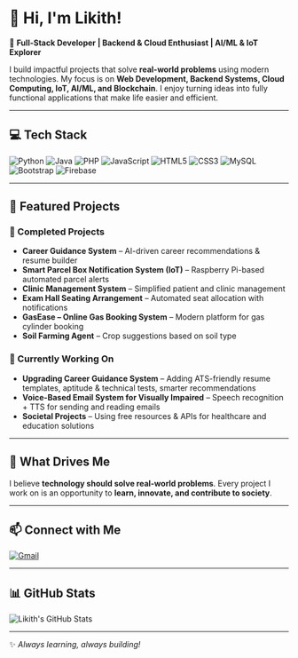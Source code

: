 # 👋 Hi, I'm Likith!  

🌟 **Full-Stack Developer | Backend & Cloud Enthusiast | AI/ML & IoT Explorer**  

I build impactful projects that solve **real-world problems** using modern technologies. My focus is on **Web Development, Backend Systems, Cloud Computing, IoT, AI/ML, and Blockchain**. I enjoy turning ideas into fully functional applications that make life easier and efficient.  

---

## 💻 Tech Stack

![Python](https://img.shields.io/badge/-Python-333333?style=flat&logo=python) 
![Java](https://img.shields.io/badge/-Java-333333?style=flat&logo=java) 
![PHP](https://img.shields.io/badge/-PHP-333333?style=flat&logo=php) 
![JavaScript](https://img.shields.io/badge/-JavaScript-333333?style=flat&logo=javascript) 
![HTML5](https://img.shields.io/badge/-HTML5-333333?style=flat&logo=html5) 
![CSS3](https://img.shields.io/badge/-CSS3-333333?style=flat&logo=css3) 
![MySQL](https://img.shields.io/badge/-MySQL-333333?style=flat&logo=mysql) 
![Bootstrap](https://img.shields.io/badge/-Bootstrap-333333?style=flat&logo=bootstrap) 
![Firebase](https://img.shields.io/badge/-Firebase-333333?style=flat&logo=firebase) 

---

## 🚀 Featured Projects

### 🔹 Completed Projects
- **Career Guidance System** – AI-driven career recommendations & resume builder  
- **Smart Parcel Box Notification System (IoT)** – Raspberry Pi-based automated parcel alerts  
- **Clinic Management System** – Simplified patient and clinic management  
- **Exam Hall Seating Arrangement** – Automated seat allocation with notifications  
- **GasEase – Online Gas Booking System** – Modern platform for gas cylinder booking  
- **Soil Farming Agent** – Crop suggestions based on soil type  

### 🔹 Currently Working On
- **Upgrading Career Guidance System** – Adding ATS-friendly resume templates, aptitude & technical tests, smarter recommendations  
- **Voice-Based Email System for Visually Impaired** – Speech recognition + TTS for sending and reading emails  
- **Societal Projects** – Using free resources & APIs for healthcare and education solutions  

---

## 🌱 What Drives Me
I believe **technology should solve real-world problems**. Every project I work on is an opportunity to **learn, innovate, and contribute to society**.  

---

## 📫 Connect with Me

[![Gmail](https://img.shields.io/badge/-Email-D14836?style=flat&logo=gmail)](mailto:likith.mallesh.14@gmail.com)  

---

## 📊 GitHub Stats
![Likith's GitHub Stats](https://github-readme-stats.vercel.app/api?username=YourGitHubUsername&show_icons=true&theme=radical)

---
✨ *Always learning, always building!*
